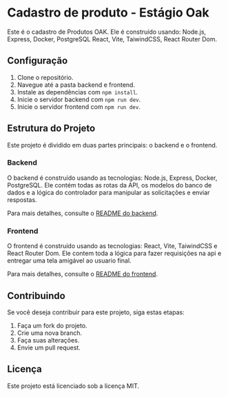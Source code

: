 # Cadastro de produto - Estágio Oak

Este é o cadastro de Produtos OAK. Ele é construído usando: Node.js, Express, Docker, PostgreSQL React, Vite, TaiwindCSS, React Router Dom.

## Configuração

1. Clone o repositório.
2. Navegue até a pasta backend e frontend.
3. Instale as dependências com `npm install`.
4. Inicie o servidor backend com `npm run dev`.
5. Inicie o servidor frontend com `npm run dev`.

## Estrutura do Projeto

Este projeto é dividido em duas partes principais: o backend e o frontend.

### Backend

O backend é construído usando as tecnologias: Node.js, Express, Docker, PostgreSQL. Ele contém todas as rotas da API, os modelos do banco de dados e a lógica do controlador para manipular as solicitações e enviar respostas.

Para mais detalhes, consulte o [README do backend](./backend/README.md).

### Frontend

O frontend é construído usando as tecnologias:  React, Vite, TaiwindCSS e React Router Dom. Ele contem toda a lógica para fazer requisições na api e entregar uma tela amigável ao usuario final.

Para mais detalhes, consulte o [README do frontend](./frontend/README.md).

## Contribuindo

Se você deseja contribuir para este projeto, siga estas etapas:

1. Faça um fork do projeto.
2. Crie uma nova branch.
3. Faça suas alterações.
4. Envie um pull request.

## Licença

Este projeto está licenciado sob a licença MIT.

